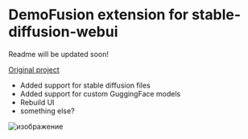 # DemoFusion extension for stable-diffusion-webui
Readme will be updated soon!

[Original project](https://ruoyidu.github.io/demofusion/demofusion.html)

- Added support for stable diffusion files
- Added support for custom GuggingFace models
- Rebuild UI
- something else?

![изображение](https://github.com/sebaxakerhtc/sd-webui-demofusion/assets/32651506/c3af3c42-0609-4f6f-96cd-e1c8f095940b)

